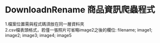 # DownloadnRename 商品資訊爬蟲程式
1.檔案位置需與程式碼須放在同一層資料夾<br>
2.csv檔表頭格式，若僅一張照片可省略image2之後的欄位: filename; image1; image2; image3; image4; image5
